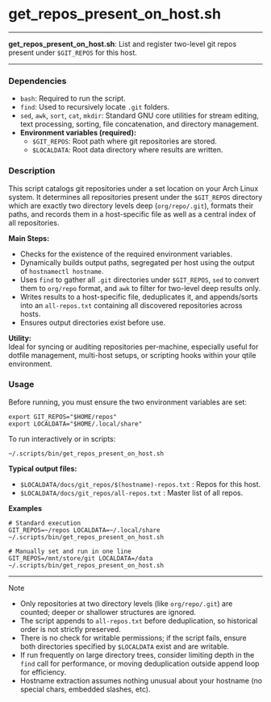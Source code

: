# get_repos_present_on_host.sh

---

**get_repos_present_on_host.sh**: List and register two-level git repos present under `$GIT_REPOS` for this host.

---

### Dependencies

- `bash`: Required to run the script.
- `find`: Used to recursively locate `.git` folders.
- `sed`, `awk`, `sort`, `cat`, `mkdir`: Standard GNU core utilities for stream editing, text processing, sorting, file concatenation, and directory management.
- **Environment variables (required):**
  - `$GIT_REPOS`: Root path where git repositories are stored.
  - `$LOCALDATA`: Root data directory where results are written.

### Description

This script catalogs git repositories under a set location on your Arch Linux system. It determines all repositories present under the `$GIT_REPOS` directory which are exactly two directory levels deep (`org/repo/.git`), formats their paths, and records them in a host-specific file as well as a central index of all repositories.

**Main Steps:**
- Checks for the existence of the required environment variables.
- Dynamically builds output paths, segregated per host using the output of `hostnamectl hostname`.
- Uses `find` to gather all `.git` directories under `$GIT_REPOS`, `sed` to convert them to `org/repo` format, and `awk` to filter for two-level deep results only.
- Writes results to a host-specific file, deduplicates it, and appends/sorts into an `all-repos.txt` containing all discovered repositories across hosts.
- Ensures output directories exist before use.

**Utility:**  
Ideal for syncing or auditing repositories per-machine, especially useful for dotfile management, multi-host setups, or scripting hooks within your qtile environment.

### Usage

Before running, you must ensure the two environment variables are set:

```shell
export GIT_REPOS="$HOME/repos"
export LOCALDATA="$HOME/.local/share"
```

To run interactively or in scripts:

```shell
~/.scripts/bin/get_repos_present_on_host.sh
```

**Typical output files:**
- `$LOCALDATA/docs/git_repos/$(hostname)-repos.txt` : Repos for this host.
- `$LOCALDATA/docs/git_repos/all-repos.txt`         : Master list of all repos.

**Examples**

```shell
# Standard execution
GIT_REPOS=~/repos LOCALDATA=~/.local/share ~/.scripts/bin/get_repos_present_on_host.sh

# Manually set and run in one line
GIT_REPOS=/mnt/store/git LOCALDATA=/data ~/.scripts/bin/get_repos_present_on_host.sh
```

---

> [!NOTE]
> - Only repositories at two directory levels (like `org/repo/.git`) are counted; deeper or shallower structures are ignored.
> - The script appends to `all-repos.txt` before deduplication, so historical order is not strictly preserved.
> - There is no check for writable permissions; if the script fails, ensure both directories specified by `$LOCALDATA` exist and are writable.
> - If run frequently on large directory trees, consider limiting depth in the `find` call for performance, or moving deduplication outside append loop for efficiency.
> - Hostname extraction assumes nothing unusual about your hostname (no special chars, embedded slashes, etc).
